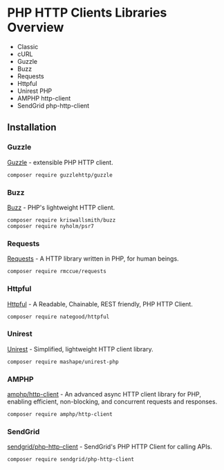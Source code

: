 # PHP HTTP Clients Libraries Overview

- Classic
- cURL
- Guzzle
- Buzz
- Requests
- Httpful
- Unirest PHP
- AMPHP http-client
- SendGrid php-http-client

## Installation

### Guzzle

[Guzzle](https://github.com/guzzle/guzzle) - extensible PHP HTTP client.

```
composer require guzzlehttp/guzzle
```

### Buzz

[Buzz](https://github.com/kriswallsmith/Buzz) - PHP's lightweight HTTP client.

```
composer require kriswallsmith/buzz
composer require nyholm/psr7
```

### Requests

[Requests](https://github.com/WordPress/Requests) - A HTTP library written in PHP, for human beings.

```
composer require rmccue/requests
```

### Httpful

[Httpful](https://github.com/nategood/httpful) - A Readable, Chainable, REST friendly, PHP HTTP Client.

```
composer require nategood/httpful
```

### Unirest

[Unirest](https://github.com/Kong/unirest-php) - Simplified, lightweight HTTP client library.

```
composer require mashape/unirest-php
```

### AMPHP

[amphp/http-client](https://github.com/amphp/http-client) - An advanced async HTTP client library for PHP, enabling efficient, non-blocking, and concurrent requests and responses.

```
composer require amphp/http-client
```

### SendGrid

[sendgrid/php-http-client](https://github.com/sendgrid/php-http-client) - SendGrid's PHP HTTP Client for calling APIs.

```
composer require sendgrid/php-http-client
```
